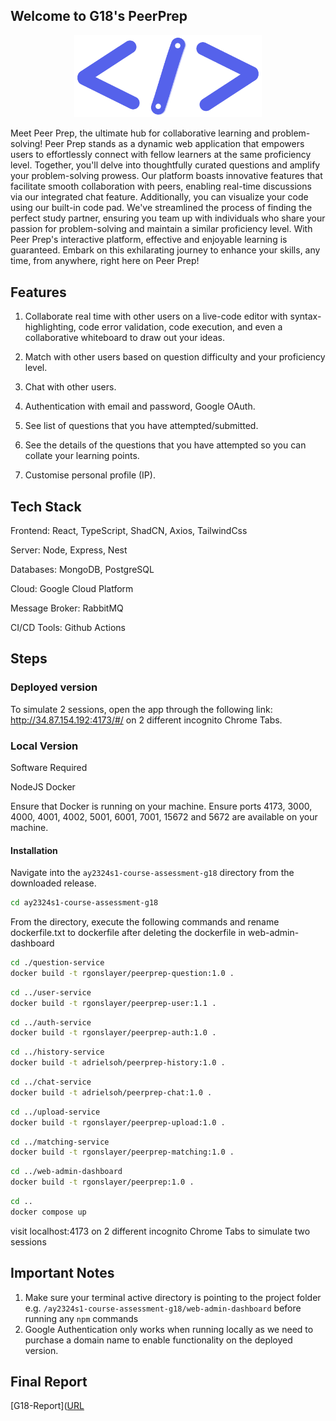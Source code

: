 ## Welcome to G18's PeerPrep

<p align="center">
  <img src="https://github.com/CS3219-AY2324S1/ay2324s1-course-assessment-g18/blob/312a990be27b7cf13a296c08d3d90d4557776620/web-admin-dashboard/src/assets/logo.png" alt="logo" width="300px">
</p>

Meet Peer Prep, the ultimate hub for collaborative learning and problem-solving! Peer Prep stands as a dynamic web application that empowers users to effortlessly connect with fellow learners at the same proficiency level. Together, you'll delve into thoughtfully curated questions and amplify your problem-solving prowess. Our platform boasts innovative features that facilitate smooth collaboration with peers, enabling real-time discussions via our integrated chat feature. Additionally, you can visualize your code using our built-in code pad. We've streamlined the process of finding the perfect study partner, ensuring you team up with individuals who share your passion for problem-solving and maintain a similar proficiency level. With Peer Prep's interactive platform, effective and enjoyable learning is guaranteed. Embark on this exhilarating journey to enhance your skills, any time, from anywhere, right here on Peer Prep!

## Features

1. Collaborate real time with other users on a live-code editor with syntax-highlighting, code error validation, code execution, and even a collaborative whiteboard to draw out your ideas.

2. Match with other users based on question difficulty and your proficiency level.

3. Chat with other users.

4. Authentication with email and password, Google OAuth.

5. See list of questions that you have attempted/submitted.

6. See the details of the questions that you have attempted so you can collate your learning points.

7. Customise personal profile (IP).

## Tech Stack

Frontend: React, TypeScript, ShadCN, Axios, TailwindCss

Server: Node, Express, Nest

Databases: MongoDB, PostgreSQL

Cloud: Google Cloud Platform

Message Broker: RabbitMQ

CI/CD Tools: Github Actions

## Steps

### Deployed version
To simulate 2 sessions, open the app through the following link: http://34.87.154.192:4173/#/ on 2 different incognito Chrome Tabs.

### Local Version
Software Required

NodeJS
Docker

Ensure that Docker is running on your machine.
Ensure ports 4173, 3000, 4000, 4001, 4002, 5001, 6001, 7001, 15672 and 5672 are available on your machine.

#### Installation

Navigate into the `ay2324s1-course-assessment-g18` directory from the downloaded
release.

```bash
cd ay2324s1-course-assessment-g18
```

From the directory, execute the following commands and rename dockerfile.txt to dockerfile after deleting the dockerfile in web-admin-dashboard 
```bash
cd ./question-service
docker build -t rgonslayer/peerprep-question:1.0 .
```
```bash
cd ../user-service
docker build -t rgonslayer/peerprep-user:1.1 .
```
```bash
cd ../auth-service
docker build -t rgonslayer/peerprep-auth:1.0 .
```
```bash
cd ../history-service
docker build -t adrielsoh/peerprep-history:1.0 .
```
```bash
cd ../chat-service
docker build -t adrielsoh/peerprep-chat:1.0 .
```
```bash
cd ../upload-service
docker build -t rgonslayer/peerprep-upload:1.0 .
```
```bash
cd ../matching-service
docker build -t rgonslayer/peerprep-matching:1.0 .
```
```bash
cd ../web-admin-dashboard
docker build -t rgonslayer/peerprep:1.0 .
```
```bash
cd ..
docker compose up
```
visit localhost:4173 on 2 different incognito Chrome Tabs to simulate two sessions


## Important Notes

1. Make sure your terminal active directory is pointing to the project folder e.g. `/ay2324s1-course-assessment-g18/web-admin-dashboard` before running any `npm` commands
2. Google Authentication only works when running locally as we need to purchase a domain name to enable functionality on the deployed version.

## Final Report
[G18-Report]([URL](https://docs.google.com/document/d/1jQaBQejdzOHXN0YGrbYafIHkK3kcv_RwvhhPPIs9vbY/edit?usp=sharing)

